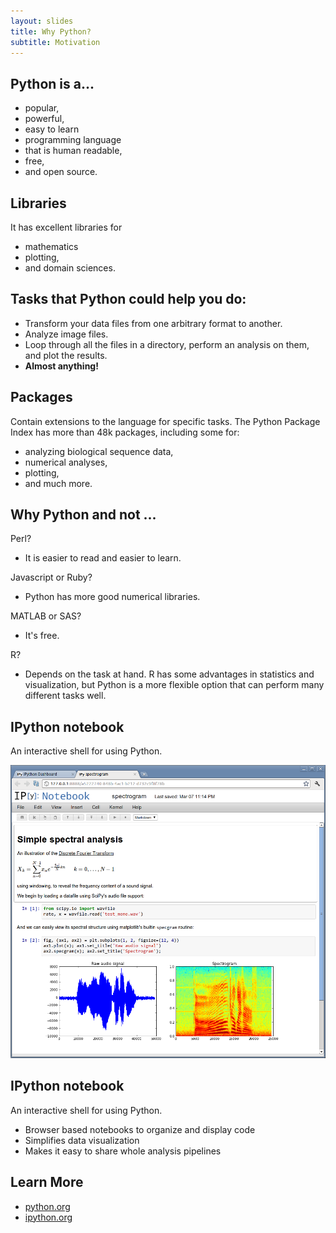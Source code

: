 ```yaml
---
layout: slides
title: Why Python?
subtitle: Motivation
---
```

## Python is a...

- popular,
- powerful,
- easy to learn
- programming language
- that is human readable,
- free,
- and open source.


## Libraries

It has excellent libraries for

- mathematics
- plotting,
- and domain sciences.


## Tasks that Python could help you do:

- Transform your data files from one arbitrary format to another.
- Analyze image files.
- Loop through all the files in a directory, perform an analysis on them, and plot the results.
- **Almost anything!**


## Packages

Contain extensions to the language for specific tasks.
The Python Package Index has more than 48k packages,
including some for:

- analyzing biological sequence data,
- numerical analyses,
- plotting,
- and much more.


## Why Python and not ...

Perl?

- It is easier to read and easier to learn.

Javascript or Ruby?

- Python has more good numerical libraries.

MATLAB or SAS?

- It's free.

R?

- Depends on the task at hand. R has some advantages in statistics and
  visualization, but Python is a more flexible option that can perform
  many different tasks well.


## IPython notebook

An interactive shell for using Python.

![IPython notebook screenshot](img/ipython-notebook.png)


## IPython notebook

An interactive shell for using Python.

- Browser based notebooks to organize and display code
- Simplifies data visualization
- Makes it easy to share whole analysis pipelines


## Learn More

- [python.org](https://www.python.org/)
- [ipython.org](http://ipython.org/)
